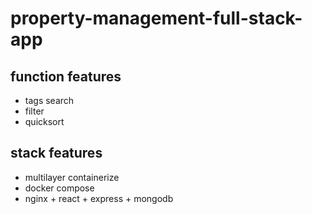 # property-management-full-stack-app
## function features
- tags search
- filter
- quicksort
## stack features
- multilayer containerize
- docker compose
- nginx + react + express + mongodb
